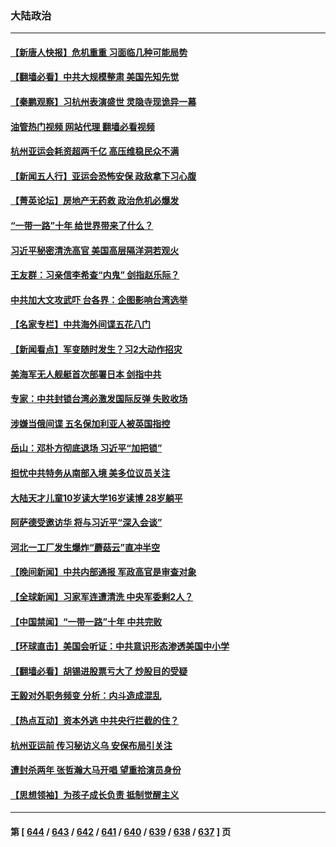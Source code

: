 ### 大陆政治
---
#### [【新唐人快报】危机重重 习面临几种可能局势](../../pages/ncid277/n14078821.md?09221245) 
#### [【翻墙必看】中共大规模整肃 美国先知先觉](../../pages/ncid277/n14078861.md?09221245) 
#### [【秦鹏观察】习杭州表演盛世 灵隐寺现诡异一幕](../../pages/ncid277/n14078819.md?09221245) 
#### [油管热门视频 网站代理 翻墙必看视频](http://138.2.39.72:81/youtube.html?epic-marker?09221245)
#### [杭州亚运会耗资超两千亿 高压维稳民众不满](../../pages/ncid277/n14078788.md?09221245) 
#### [【新闻五人行】亚运会恐怖安保 政敌拿下习心腹](../../pages/ncid277/n14078808.md?09221245) 
#### [【菁英论坛】房地产无药救 政治危机必爆发](../../pages/ncid277/n14078766.md?09221245) 
#### [“一带一路”十年 给世界带来了什么？](../../pages/ncid277/n14078771.md?09221245) 
#### [习近平秘密清洗高官 美国高层隔洋洞若观火](../../pages/ncid277/n14078250.md?09221245) 
#### [王友群：习亲信李希查“内鬼” 剑指赵乐际？](../../pages/ncid277/n14078775.md?09221245) 
#### [中共加大文攻武吓 台各界：企图影响台湾选举](../../pages/ncid277/n14074431.md?09221245) 
#### [【名家专栏】中共海外间谍五花八门](../../pages/ncid277/n14075580.md?09221245) 
#### [【新闻看点】军变随时发生？习2大动作招灾](../../pages/ncid277/n14078675.md?09221245) 
#### [美海军无人舰艇首次部署日本 剑指中共](../../pages/ncid277/n14078652.md?09221245) 
#### [专家：中共封锁台湾必激发国际反弹 失败收场](../../pages/ncid277/n14078425.md?09221245) 
#### [涉嫌当俄间谍 五名保加利亚人被英国指控](../../pages/ncid277/n14078665.md?09221245) 
#### [岳山：邓朴方彻底退场 习近平“加把锁”](../../pages/ncid277/n14078601.md?09221245) 
#### [担忧中共特务从南部入境 美多位议员关注](../../pages/ncid277/n14078532.md?09221245) 
#### [大陆天才儿童10岁读大学16岁读博 28岁躺平](../../pages/ncid277/n14078482.md?09221245) 
#### [阿萨德受邀访华 将与习近平“深入会谈”](../../pages/ncid277/n14078489.md?09221245) 
#### [河北一工厂发生爆炸“蘑菇云”直冲半空](../../pages/ncid277/n14078434.md?09221245) 
#### [【晚间新闻】中共内部通报 军政高官是审查对象](../../pages/ncid277/n14078409.md?09221245) 
#### [【全球新闻】习家军连遭清洗 中央军委剩2人？](../../pages/ncid277/n14078410.md?09221245) 
#### [【中国禁闻】“一带一路”十年 中共完败](../../pages/ncid277/n14077663.md?09221245) 
#### [【环球直击】美国会听证：中共意识形态渗透美国中小学](../../pages/ncid277/n14077664.md?09221245) 
#### [【翻墙必看】胡锡进股票亏大了 炒股目的受疑](../../pages/ncid277/n14078235.md?09221245) 
#### [王毅对外职务频变 分析：内斗造成混乱](../../pages/ncid277/n14078331.md?09221245) 
#### [【热点互动】资本外逃 中共央行拦截的住？](../../pages/ncid277/n14078081.md?09221245) 
#### [杭州亚运前 传习秘访义乌 安保布局引关注](../../pages/ncid277/n14078126.md?09221245) 
#### [遭封杀两年 张哲瀚大马开唱 望重拾演员身份](../../pages/ncid277/n14078076.md?09221245) 
#### [【思想领袖】为孩子成长负责 抵制觉醒主义](../../pages/ncid277/n14071662.md?09221245) 

---
#### 第 [ [644](./644.md?09221245) / [643](./643.md?09221245) / [642](./642.md?09221245) / [641](./641.md?09221245) / [640](./640.md?09221245) / [639](./639.md?09221245) / [638](./638.md?09221245) / [637](./637.md?09221245) ] 页
